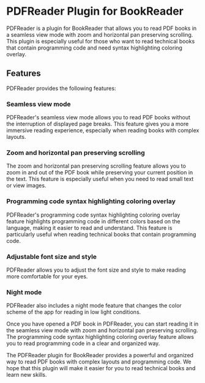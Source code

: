 # PDFReader Plugin for BookReader

PDFReader is a plugin for BookReader that allows you to read PDF books in a seamless view mode with zoom and horizontal pan preserving scrolling. This plugin is especially useful for those who want to read technical books that contain programming code and need syntax highlighting coloring overlay.

## Features

PDFReader provides the following features:

### Seamless view mode

PDFReader's seamless view mode allows you to read PDF books without the interruption of displayed page breaks. This feature gives you a more immersive reading experience, especially when reading books with complex layouts.

### Zoom and horizontal pan preserving scrolling

The zoom and horizontal pan preserving scrolling feature allows you to zoom in and out of the PDF book while preserving your current position in the text. This feature is especially useful when you need to read small text or view images.

### Programming code syntax highlighting coloring overlay

PDFReader's programming code syntax highlighting coloring overlay feature highlights programming code in different colors based on the language, making it easier to read and understand. This feature is particularly useful when reading technical books that contain programming code.

### Adjustable font size and style

PDFReader allows you to adjust the font size and style to make reading more comfortable for your eyes.

### Night mode

PDFReader also includes a night mode feature that changes the color scheme of the app for reading in low light conditions.

Once you have opened a PDF book in PDFReader, you can start reading it in the seamless view mode with zoom and horizontal pan preserving scrolling. The programming code syntax highlighting coloring overlay feature allows you to read programming code in a clear and organized way.

The PDFReader plugin for BookReader provides a powerful and organized way to read PDF books with complex layouts and programming code. We hope that this plugin will make it easier for you to read technical books and learn new skills.
